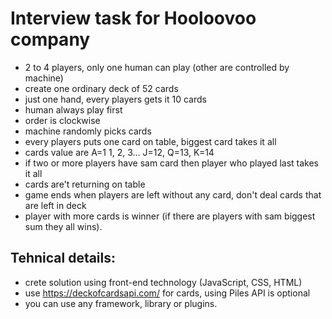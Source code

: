 # Interview task for Hooloovoo company

- 2 to 4 players, only one human can play (other are controlled by machine)
- create one ordinary deck of 52 cards
- just one hand, every players gets it 10 cards
- human always play first
- order is clockwise
- machine randomly picks cards
- every players puts one card on table, biggest card takes it all
- cards value are A=1 1, 2, 3... J=12, Q=13, K=14
- if two or more players have sam card then player who played last takes it all
- cards are't returning on table
- game ends when players are left without any card, don't deal cards that are left in deck
- player with more cards is winner (if there are players with sam biggest sum they all wins).

## Tehnical details:

- crete solution using front-end technology (JavaScript, CSS, HTML)
- use https://deckofcardsapi.com/ for cards, using Piles API is optional
- you can use any framework, library or plugins.
